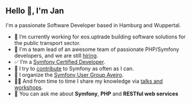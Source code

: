 ## Hello 👋, I'm Jan

I'm a passionate Software Developer based in Hamburg and Wuppertal. 

- 👷 I’m currently working for eos.uptrade building software solutions for the public transport sector.
- 🌱 I'm a team lead of an awesome team of passionate PHP/Symfony developers, and we are still [hiring](https://www.eos-uptrade.de/de/karriere/offene-positionen/details?id=410705).
- ✅ I’m a [Symfony Certified Developer](https://connect.symfony.com/profile/jschaedl).
- 🔨 I try to [contribute](https://github.com/symfony/symfony/pulls/jschaedl) to Symfony as often as I can. 
- 👯 I organize the [Symfony User Group Aveiro](https://www.meetup.com/de-DE/sfugaveiro).  
- 🧑‍🏫 And from time to time I share my knowledge via [talks and workshops](http://janschaedlich.de/#speaking).
- 💬 You can ask me about **Symfony**, **PHP** and **RESTful web services**
